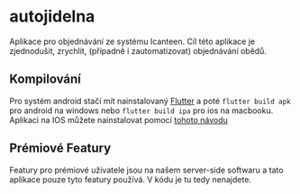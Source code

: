 # autojidelna

Aplikace pro objednávání ze systému Icanteen. Cíl této aplikace je zjednodušit, zrychlit, (případně i zautomatizovat) objednávání obědů.

## Kompilování

Pro systém android stačí mít nainstalovaný [Flutter](https://docs.flutter.dev/get-started/install) a poté ```flutter build apk``` pro android na windows nebo ```flutter build ipa``` pro ios na macbooku. Aplikaci na IOS můžete nainstalovat pomocí [tohoto návodu](https://chrunos.com/install-ipa-on-iphone/)

## Prémiové Featury

Featury pro prémiové uživatele jsou na našem server-side softwaru a tato aplikace pouze tyto featury používá. V kódu je tu tedy nenajdete.
